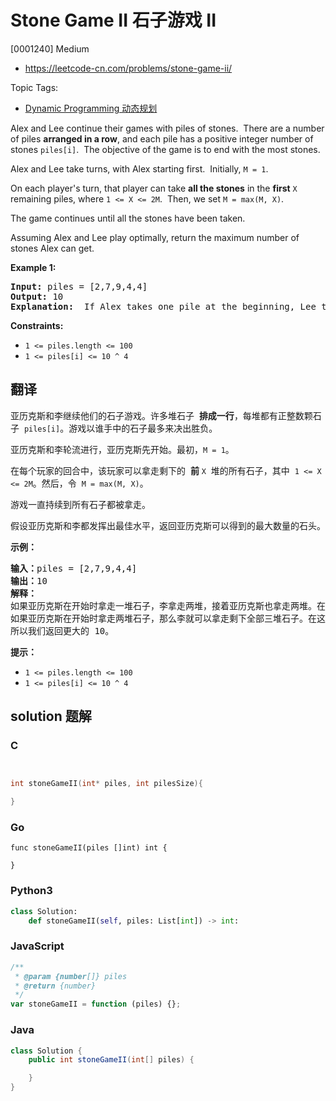 # Stone Game II 石子游戏 II

[0001240] Medium

- https://leetcode-cn.com/problems/stone-game-ii/

Topic Tags:

- [Dynamic Programming 动态规划](https://leetcode-cn.com/tag/dynamic-programming/)

Alex and Lee continue their games with piles of stones.  There are a number of piles **arranged in a row**, and each pile has a positive integer number of stones `piles[i]`.  The objective of the game is to end with the most stones.

Alex and Lee take turns, with Alex starting first.  Initially, `M = 1`.

On each player's turn, that player can take **all the stones** in the **first** `X` remaining piles, where `1 <= X <= 2M`.  Then, we set `M = max(M, X)`.

The game continues until all the stones have been taken.

Assuming Alex and Lee play optimally, return the maximum number of stones Alex can get.

**Example 1:**

<pre><strong>Input:</strong> piles = [2,7,9,4,4]
<strong>Output:</strong> 10
<strong>Explanation:</strong>  If Alex takes one pile at the beginning, Lee takes two piles, then Alex takes 2 piles again. Alex can get 2 + 4 + 4 = 10 piles in total. If Alex takes two piles at the beginning, then Lee can take all three piles left. In this case, Alex get 2 + 7 = 9 piles in total. So we return 10 since it's larger. 
</pre>

**Constraints:**

- `1 <= piles.length <= 100`
- `1 <= piles[i] <= 10 ^ 4`

## 翻译

亚历克斯和李继续他们的石子游戏。许多堆石子  **排成一行**，每堆都有正整数颗石子  `piles[i]`。游戏以谁手中的石子最多来决出胜负。

亚历克斯和李轮流进行，亚历克斯先开始。最初，`M = 1`。

在每个玩家的回合中，该玩家可以拿走剩下的  **前** `X`  堆的所有石子，其中  `1 <= X <= 2M`。然后，令  `M = max(M, X)`。

游戏一直持续到所有石子都被拿走。

假设亚历克斯和李都发挥出最佳水平，返回亚历克斯可以得到的最大数量的石头。

**示例：**

<pre><strong>输入：</strong>piles = [2,7,9,4,4]
<strong>输出：</strong>10
<strong>解释：
</strong>如果亚历克斯在开始时拿走一堆石子，李拿走两堆，接着亚历克斯也拿走两堆。在这种情况下，亚历克斯可以拿到 2 + 4 + 4 = 10 颗石子。 
如果亚历克斯在开始时拿走两堆石子，那么李就可以拿走剩下全部三堆石子。在这种情况下，亚历克斯可以拿到 2 + 7 = 9 颗石子。
所以我们返回更大的 10。 
</pre>

**提示：**

- `1 <= piles.length <= 100`
- `1 <= piles[i] <= 10 ^ 4`

## solution 题解

### C

```c


int stoneGameII(int* piles, int pilesSize){

}
```

### Go

```golang
func stoneGameII(piles []int) int {

}
```

### Python3

```python
class Solution:
    def stoneGameII(self, piles: List[int]) -> int:
```

### JavaScript

```javascript
/**
 * @param {number[]} piles
 * @return {number}
 */
var stoneGameII = function (piles) {};
```

### Java

```java
class Solution {
    public int stoneGameII(int[] piles) {

    }
}
```
